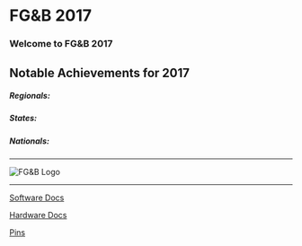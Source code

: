 # FG&B 2017

### Welcome to FG&B 2017

## Notable Achievements for 2017

##### Regionals:

##### States:

##### Nationals:

------



![FG&B Logo](../images/FG&BFooter.png)

---

[Software Docs](html/software.html)

[Hardware Docs](html/hardware.html)

[Pins](html/pins.html)

